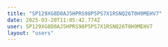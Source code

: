 ```yaml
---
title: "SP129XG8D0AJ5HPRS98P5PS7X1RSNQ26T0H9MEHV7"
date: 2025-03-20T11:05:42.774Z
user: SP129XG8D0AJ5HPRS98P5PS7X1RSNQ26T0H9MEHV7
layout: "users"
---
```

    